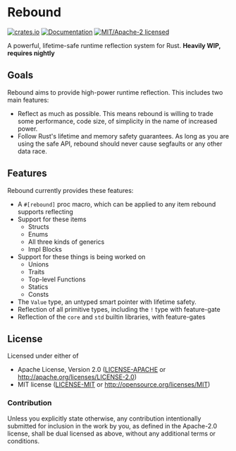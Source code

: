 
# Rebound

[![crates.io](https://img.shields.io/crates/v/rebound.svg)](https://crates.io/crates/rebound)
[![Documentation](https://docs.rs/rebound/badge.svg)](https://docs.rs/rebound)
[![MIT/Apache-2 licensed](https://img.shields.io/crates/l/rebound.svg)](./LICENSE-APACHE)

A powerful, lifetime-safe runtime reflection system for Rust. **Heavily WIP, requires nightly**

## Goals

Rebound aims to provide high-power runtime reflection. This includes two main features:

- Reflect as much as possible. This means rebound is willing to trade some performance, code size, of simplicity
  in the name of increased power.
- Follow Rust's lifetime and memory safety guarantees. As long as you are using the safe API,
  rebound should never cause segfaults or any other data race.
  
## Features

Rebound currently provides these features:

- A `#[rebound]` proc macro, which can be applied to any item rebound supports reflecting
- Support for these items
  - Structs
  - Enums
  - All three kinds of generics
  - Impl Blocks
- Support for these things is being worked on
  - Unions
  - Traits
  - Top-level Functions
  - Statics
  - Consts
- The `Value` type, an untyped smart pointer with lifetime safety.
- Reflection of all primitive types, including the `!` type with feature-gate
- Reflection of the `core` and `std` builtin libraries, with feature-gates

## License

Licensed under either of

- Apache License, Version 2.0 ([LICENSE-APACHE](LICENSE-APACHE) or http://apache.org/licenses/LICENSE-2.0)
- MIT license ([LICENSE-MIT](LICENSE-MIT) or http://opensource.org/licenses/MIT)

### Contribution

Unless you explicitly state otherwise, any contribution intentionally submitted
for inclusion in the work by you, as defined in the Apache-2.0 license, shall
be dual licensed as above, without any additional terms or conditions.
